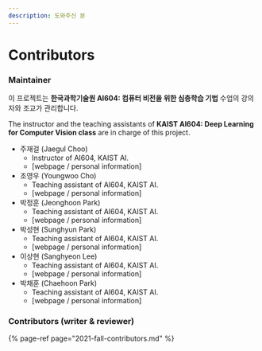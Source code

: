 ```yaml
---
description: 도와주신 분
---
```


# Contributors

### Maintainer

이 프로젝트는 **한국과학기술원 AI604: 컴퓨터 비전을 위한 심층학습 기법** 수업의 강의자와 조교가 관리합니다.

The instructor and the teaching assistants of **KAIST AI604: Deep Learning for Computer Vision class** are in charge of this project.

* 주재걸 \(Jaegul Choo\)
  * Instructor of AI604, KAIST AI.
  * \[webpage / personal information\]
* 조영우 \(Youngwoo Cho\)
  * Teaching assistant of AI604, KAIST AI.
  * \[webpage / personal information\]
* 박정훈 \(Jeonghoon Park\)
  * Teaching assistant of AI604, KAIST AI.
  * \[webpage / personal information\]
* 박성현 \(Sunghyun Park\)
  * Teaching assistant of AI604, KAIST AI.
  * \[webpage / personal information\]
* 이상현 \(Sanghyeon Lee\)
  * Teaching assistant of AI604, KAIST AI.
  * \[webpage / personal information\]
* 박채훈 \(Chaehoon Park\)
  * Teaching assistant of AI604, KAIST AI.
  * \[webpage / personal information\]

### Contributors \(writer & reviewer\)

{% page-ref page="2021-fall-contributors.md" %}






